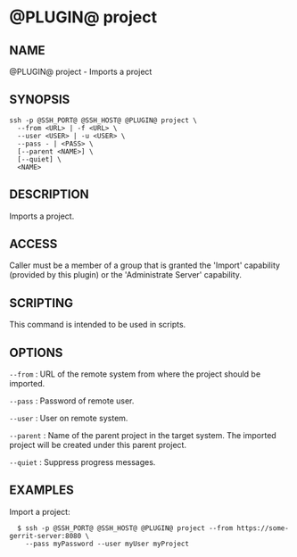 @PLUGIN@ project
================

NAME
----
@PLUGIN@ project - Imports a project

SYNOPSIS
--------
```
ssh -p @SSH_PORT@ @SSH_HOST@ @PLUGIN@ project \
  --from <URL> | -f <URL> \
  --user <USER> | -u <USER> \
  --pass - | <PASS> \
  [--parent <NAME>] \
  [--quiet] \
  <NAME>
```

DESCRIPTION
-----------
Imports a project.

ACCESS
------
Caller must be a member of a group that is granted the 'Import'
capability (provided by this plugin) or the 'Administrate Server'
capability.

SCRIPTING
---------
This command is intended to be used in scripts.

OPTIONS
-------

`--from`
:	URL of the remote system from where the project should be imported.

`--pass`
:	Password of remote user.

`--user`
:	User on remote system.

`--parent`
:	Name of the parent project in the target system.
	The imported project will be created under this parent project.

`--quiet`
:	Suppress progress messages.

EXAMPLES
--------
Import a project:

```
  $ ssh -p @SSH_PORT@ @SSH_HOST@ @PLUGIN@ project --from https://some-gerrit-server:8080 \
    --pass myPassword --user myUser myProject
```
